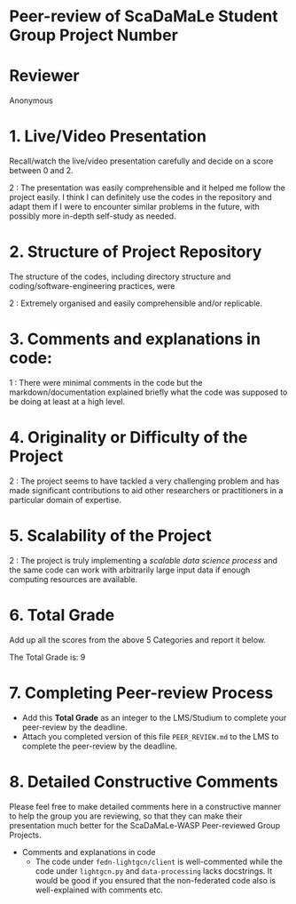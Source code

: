 # Peer-review of ScaDaMaLe Student Group Project Number <XY>

# Reviewer

Anonymous

# 1. Live/Video Presentation

Recall/watch the live/video presentation carefully and decide on a score between 0 and 2.

2 : The presentation was easily comprehensible and it helped me follow the project easily. I think I can definitely use the codes in the repository and adapt them if I were to encounter similar problems in the future, with possibly more in-depth self-study as needed.

# 2. Structure of Project Repository

The structure of the codes, including directory structure and coding/software-engineering practices,  were  

2 : Extremely organised and easily comprehensible and/or replicable.

# 3. Comments and explanations in code:

1 : There were minimal comments in the code but the markdown/documentation explained briefly what the code was supposed to be doing at least at a high level.

# 4. Originality or Difficulty of the Project

2 : The project seems to have tackled a very challenging problem and has made significant contributions to aid other researchers or practitioners in a particular domain of expertise.

# 5. Scalability of the Project

2 : The project is truly implementing a *scalable data science process* and the same code can work with arbitrarily large input data if enough computing resources are available.

# 6. Total Grade

Add up all the scores from the above 5 Categories and report it below.

The Total Grade is: 9

# 7. Completing Peer-review Process

- Add this **Total Grade** as an integer to the LMS/Studium to complete your peer-review by the deadline.
- Attach you completed version of this file `PEER_REVIEW.md` to the LMS to complete the peer-review by the deadline.

# 8. Detailed Constructive Comments

Please feel free to make detailed comments here in a constructive manner to help the group you are reviewing, so that they can make their presentation much better for the ScaDaMaLe-WASP Peer-reviewed Group Projects.

- Comments and explanations in code
    - The code under `fedn-lightgcn/client` is well-commented while the code under `lightgcn.py` and `data-processing` lacks docstrings. It would be good if you ensured that the non-federated code also is well-explained with comments etc.

